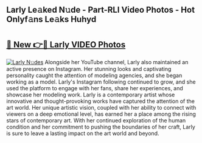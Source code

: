 ## Larly Le𝚊ked N𝚞de - Part-RLl Video Photos - Hot Onlyf𝚊ns Le𝚊ks Huhyd

# <h2><a href="http://ac20047.deff.icu/?id=Larly">🔗 New 👉🔴 Larly VIDEO Photos</a></h2>

[![Larly N𝚞des](https://i.imgur.com/rIISA9y.gif)](http://ac20047.deff.icu/?id=Larly)
Alongside her YouTube channel, Larly also maintained an active presence on Instagram. Her stunning looks and captivating personality caught the attention of modeling agencies, and she began working as a model. Larly's Instagram following continued to grow, and she used the platform to engage with her fans, share her experiences, and showcase her modeling work. Larly is a contemporary artist whose innovative and thought-provoking works have captured the attention of the art world. Her unique artistic vision, coupled with her ability to connect with viewers on a deep emotional level, has earned her a place among the rising stars of contemporary art. With her continued exploration of the human condition and her commitment to pushing the boundaries of her craft, Larly is sure to leave a lasting impact on the art world and beyond.
